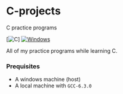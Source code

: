 # C-projects
C practice programs

[![C](https://img.shields.io/badge/C-Practice-red)]
[![Windows](https://img.shields.io/badge/Windows-11-brightgreen?style=flat&logo=windows)]()


All of my practice programs while learning C.

### Prequisites
* A windows machine (host) 
* A local machine with `GCC-6.3.0` 
